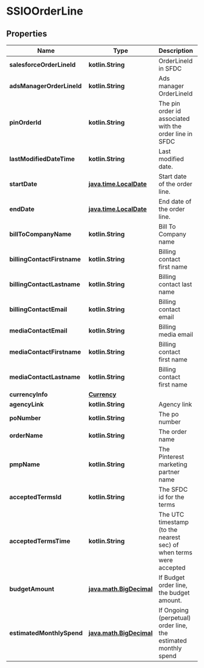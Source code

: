 
# SSIOOrderLine

## Properties
| Name | Type | Description | Notes |
| ------------ | ------------- | ------------- | ------------- |
| **salesforceOrderLineId** | **kotlin.String** | OrderLineId in SFDC |  [optional] |
| **adsManagerOrderLineId** | **kotlin.String** | Ads manager OrderLineId |  [optional] |
| **pinOrderId** | **kotlin.String** | The pin order id associated with the order line in SFDC |  [optional] |
| **lastModifiedDateTime** | **kotlin.String** | Last modified date. |  [optional] |
| **startDate** | [**java.time.LocalDate**](java.time.LocalDate.md) | Start date of the order line. |  [optional] |
| **endDate** | [**java.time.LocalDate**](java.time.LocalDate.md) | End date of the order line. |  [optional] |
| **billToCompanyName** | **kotlin.String** | Bill To Company name |  [optional] |
| **billingContactFirstname** | **kotlin.String** | Billing contact first name |  [optional] |
| **billingContactLastname** | **kotlin.String** | Billing contact last name |  [optional] |
| **billingContactEmail** | **kotlin.String** | Billing contact email |  [optional] |
| **mediaContactEmail** | **kotlin.String** | Billing media email |  [optional] |
| **mediaContactFirstname** | **kotlin.String** | Billing contact first name |  [optional] |
| **mediaContactLastname** | **kotlin.String** | Billing contact first name |  [optional] |
| **currencyInfo** | [**Currency**](Currency.md) |  |  [optional] |
| **agencyLink** | **kotlin.String** | Agency link |  [optional] |
| **poNumber** | **kotlin.String** | The po number |  [optional] |
| **orderName** | **kotlin.String** | The order name |  [optional] |
| **pmpName** | **kotlin.String** | The Pinterest marketing partner name |  [optional] |
| **acceptedTermsId** | **kotlin.String** | The SFDC id for the terms |  [optional] |
| **acceptedTermsTime** | **kotlin.String** | The UTC timestamp (to the nearest sec) of when terms were accepted |  [optional] |
| **budgetAmount** | [**java.math.BigDecimal**](java.math.BigDecimal.md) | If Budget order line, the budget amount. |  [optional] |
| **estimatedMonthlySpend** | [**java.math.BigDecimal**](java.math.BigDecimal.md) | If Ongoing (perpetual) order line, the estimated monthly spend |  [optional] |




